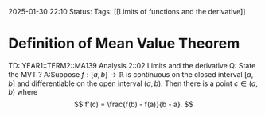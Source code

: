 2025-01-30 22:10
Status: 
Tags: [[Limits of functions and the derivative]]
# Definition of Mean Value Theorem

TD: YEAR1::TERM2::MA139 Analysis 2::02 Limits and the derivative
Q: State the MVT
?
A:Suppose $f: [a, b] \to \mathbb{R}$ is continuous on the closed interval $[a, b]$ and differentiable on the open interval $(a, b)$. Then there is a point $c \in (a, b)$ where
$$
f'(c) = \frac{f(b) - f(a)}{b - a}.
$$
<!--ID: 1738275083188-->

